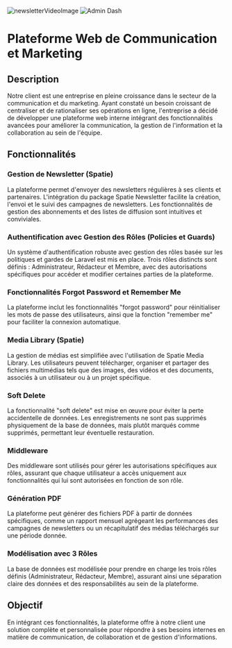 ![newsletterVideoImage](https://github.com/HAMZA7onx/Shares/assets/88968389/4624d90a-2892-43de-8504-cbfe96a6172d)
![Admin Dash](https://github.com/HAMZA7onx/Shares/assets/88968389/a08cacb1-675d-4198-ac14-e1ff54e19990)

# Plateforme Web de Communication et Marketing

## Description
Notre client est une entreprise en pleine croissance dans le secteur de la communication et du marketing. Ayant constaté un besoin croissant de centraliser et de rationaliser ses opérations en ligne, l'entreprise a décidé de développer une plateforme web interne intégrant des fonctionnalités avancées pour améliorer la communication, la gestion de l'information et la collaboration au sein de l'équipe.

## Fonctionnalités


### Gestion de Newsletter (Spatie)
La plateforme permet d'envoyer des newsletters régulières à ses clients et partenaires. L'intégration du package Spatie Newsletter facilite la création, l'envoi et le suivi des campagnes de newsletters. Les fonctionnalités de gestion des abonnements et des listes de diffusion sont intuitives et conviviales.

### Authentification avec Gestion des Rôles (Policies et Guards)
Un système d'authentification robuste avec gestion des rôles basée sur les politiques et gardes de Laravel est mis en place. Trois rôles distincts sont définis : Administrateur, Rédacteur et Membre, avec des autorisations spécifiques pour accéder et modifier certaines parties de la plateforme.

### Fonctionnalités Forgot Password et Remember Me
La plateforme inclut les fonctionnalités "forgot password" pour réinitialiser les mots de passe des utilisateurs, ainsi que la fonction "remember me" pour faciliter la connexion automatique.

### Media Library (Spatie)
La gestion de médias est simplifiée avec l'utilisation de Spatie Media Library. Les utilisateurs peuvent télécharger, organiser et partager des fichiers multimédias tels que des images, des vidéos et des documents, associés à un utilisateur ou à un projet spécifique.

### Soft Delete
La fonctionnalité "soft delete" est mise en œuvre pour éviter la perte accidentelle de données. Les enregistrements ne sont pas supprimés physiquement de la base de données, mais plutôt marqués comme supprimés, permettant leur éventuelle restauration.

### Middleware
Des middleware sont utilisés pour gérer les autorisations spécifiques aux rôles, assurant que chaque utilisateur a accès uniquement aux fonctionnalités qui lui sont autorisées en fonction de son rôle.

### Génération PDF
La plateforme peut générer des fichiers PDF à partir de données spécifiques, comme un rapport mensuel agrégeant les performances des campagnes de newsletters ou un récapitulatif des médias téléchargés sur une période donnée.

### Modélisation avec 3 Rôles
La base de données est modélisée pour prendre en charge les trois rôles définis (Administrateur, Rédacteur, Membre), assurant ainsi une séparation claire des données et des responsabilités au sein de la plateforme.

## Objectif
En intégrant ces fonctionnalités, la plateforme offre à notre client une solution complète et personnalisée pour répondre à ses besoins internes en matière de communication, de collaboration et de gestion d'informations.


